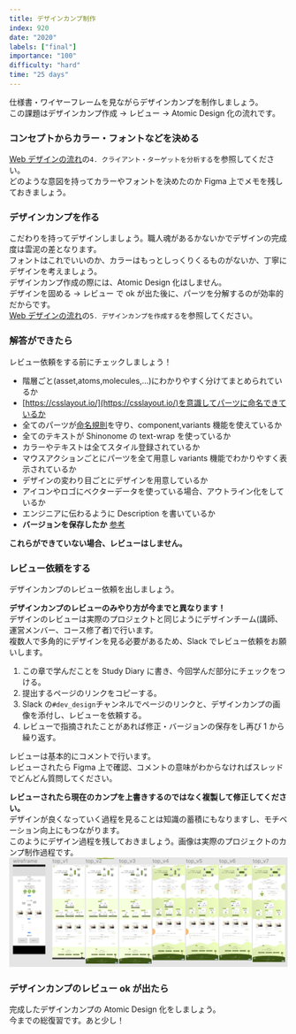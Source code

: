 ```yaml
---
title: デザインカンプ制作
index: 920
date: "2020"
labels: ["final"]
importance: "100"
difficulty: "hard"
time: "25 days"
---
```


仕様書・ワイヤーフレームを見ながらデザインカンプを制作しましょう。  
この課題はデザインカンプ作成 -> レビュー -> Atomic Design 化の流れです。

### コンセプトからカラー・フォントなどを決める

[Web デザインの流れ](/final/)の`4. クライアント・ターゲットを分析する`を参照してください。  
どのような意図を持ってカラーやフォントを決めたのか Figma 上でメモを残しておきましょう。

### デザインカンプを作る

こだわりを持ってデザインしましょう。職人魂があるかないかでデザインの完成度は雲泥の差となります。  
フォントはこれでいいのか、カラーはもっとしっくりくるものがないか、丁寧にデザインを考えましょう。  
デザインカンプ作成の際には、Atomic Design 化はしません。  
デザインを固める -> レビュー で ok が出た後に、パーツを分解するのが効率的だからです。  
[Web デザインの流れ](/final/)の`5. デザインカンプを作成する`を参照してください。

### 解答ができたら

レビュー依頼をする前にチェックしましょう！

- 階層ごと(asset,atoms,molecules,...)にわかりやすく分けてまとめられているか
- [https://csslayout.io/](https://csslayout.io/)を意識してパーツに命名できているか
- 全てのパーツが[命名規則](/web/atomic-design)を守り、component,variants 機能を使えているか
- 全てのテキストが Shinonome の text-wrap を使っているか
- カラーやテキストは全てスタイル登録されているか
- マウスアクションごとにパーツを全て用意し variants 機能でわかりやすく表示されているか
- デザインの変わり目ごとにデザインを用意しているか
- アイコンやロゴにベクターデータを使っている場合、アウトライン化をしているか
- エンジニアに伝わるように Description を書いているか
- **バージョンを保存したか** [参考](/figma/section2-3/)

**これらができていない場合、レビューはしません。**

### レビュー依頼をする

デザインカンプのレビュー依頼を出しましょう。

**デザインカンプのレビューのみやり方が今までと異なります！**  
デザインのレビューは実際のプロジェクトと同じようにデザインチーム(講師、運営メンバー、コース修了者)で行います。  
複数人で多角的にデザインを見る必要があるため、Slack でレビュー依頼をお願いします。

1. この章で学んだことを Study Diary に書き、今回学んだ部分にチェックをつける。
2. 提出するページのリンクをコピーする。
3. Slack の`#dev_design`チャンネルでページのリンクと、デザインカンプの画像を添付し、レビューを依頼する。
4. レビューで指摘されたことがあれば修正・バージョンの保存をし再び 1 から繰り返す。

レビューは基本的にコメントで行います。  
レビューされたら Figma 上で確認、コメントの意味がわからなければスレッドでどんどん質問してください。

**レビューされたら現在のカンプを上書きするのではなく複製して修正してください。**  
デザインが良くなっていく過程を見ることは知識の蓄積にもなりますし、モチベーション向上にもつながります。  
このようにデザイン過程を残しておきましょう。画像は実際のプロジェクトのカンプ制作過程です。
![progress](./img/progress.png)

### デザインカンプのレビュー ok が出たら

完成したデザインカンプの Atomic Design 化をしましょう。  
今までの総復習です。あと少し！
